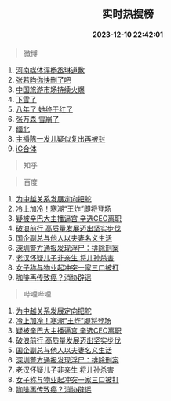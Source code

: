 <div align="center"><h2>实时热搜榜</h2><h4>2023-12-10 22:42:01</h4></div>

> 微博  

1. [河南媒体评杨丞琳道歉](https://s.weibo.com/weibo?q=%23%E6%B2%B3%E5%8D%97%E5%AA%92%E4%BD%93%E8%AF%84%E6%9D%A8%E4%B8%9E%E7%90%B3%E9%81%93%E6%AD%89%23&t=31&band_rank=1&Refer=top)<br />
2. [张若昀你快删了吧](https://s.weibo.com/weibo?q=%23%E5%BC%A0%E8%8B%A5%E6%98%80%E4%BD%A0%E5%BF%AB%E5%88%A0%E4%BA%86%E5%90%A7%23&t=31&band_rank=2&Refer=top)<br />
3. [中国旅游市场持续火爆](https://s.weibo.com/weibo?q=%23%E4%B8%AD%E5%9B%BD%E6%97%85%E6%B8%B8%E5%B8%82%E5%9C%BA%E6%8C%81%E7%BB%AD%E7%81%AB%E7%88%86%23&t=31&band_rank=3&Refer=top)<br />
4. [下雪了](https://s.weibo.com/weibo?q=%E4%B8%8B%E9%9B%AA%E4%BA%86&t=31&band_rank=4&Refer=top)<br />
5. [八年了 她终于红了](https://s.weibo.com/weibo?q=%E5%85%AB%E5%B9%B4%E4%BA%86%20%E5%A5%B9%E7%BB%88%E4%BA%8E%E7%BA%A2%E4%BA%86&t=31&band_rank=5&Refer=top)<br />
6. [张万森 雪崩了](https://s.weibo.com/weibo?q=%E5%BC%A0%E4%B8%87%E6%A3%AE%20%E9%9B%AA%E5%B4%A9%E4%BA%86&t=31&band_rank=6&Refer=top)<br />
7. [缅北](https://s.weibo.com/weibo?q=%E7%BC%85%E5%8C%97&t=31&band_rank=7&Refer=top)<br />
8. [主播陈一发儿疑似复出再被封](https://s.weibo.com/weibo?q=%23%E4%B8%BB%E6%92%AD%E9%99%88%E4%B8%80%E5%8F%91%E5%84%BF%E7%96%91%E4%BC%BC%E5%A4%8D%E5%87%BA%E5%86%8D%E8%A2%AB%E5%B0%81%23&t=31&band_rank=8&Refer=top)<br />
9. [iG合体](https://s.weibo.com/weibo?q=iG%E5%90%88%E4%BD%93&t=31&band_rank=9&Refer=top)<br />

> 知乎  


> 百度  

1. [为中越关系发展定向把舵](https://www.baidu.com/s?wd=%E4%B8%BA%E4%B8%AD%E8%B6%8A%E5%85%B3%E7%B3%BB%E5%8F%91%E5%B1%95%E5%AE%9A%E5%90%91%E6%8A%8A%E8%88%B5&sa=fyb_news&rsv_dl=fyb_news)<br />
2. [冷上加冷！寒潮“王炸”即将登场](https://www.baidu.com/s?wd=%E5%86%B7%E4%B8%8A%E5%8A%A0%E5%86%B7%EF%BC%81%E5%AF%92%E6%BD%AE%E2%80%9C%E7%8E%8B%E7%82%B8%E2%80%9D%E5%8D%B3%E5%B0%86%E7%99%BB%E5%9C%BA&sa=fyb_news&rsv_dl=fyb_news)<br />
3. [疑被辛巴大主播逼宫 辛选CEO离职](https://www.baidu.com/s?wd=%E7%96%91%E8%A2%AB%E8%BE%9B%E5%B7%B4%E5%A4%A7%E4%B8%BB%E6%92%AD%E9%80%BC%E5%AE%AB+%E8%BE%9B%E9%80%89CEO%E7%A6%BB%E8%81%8C&sa=fyb_news&rsv_dl=fyb_news)<br />
4. [破浪前行 高质量发展迈出坚实步伐](https://www.baidu.com/s?wd=%E7%A0%B4%E6%B5%AA%E5%89%8D%E8%A1%8C+%E9%AB%98%E8%B4%A8%E9%87%8F%E5%8F%91%E5%B1%95%E8%BF%88%E5%87%BA%E5%9D%9A%E5%AE%9E%E6%AD%A5%E4%BC%90&sa=fyb_news&rsv_dl=fyb_news)<br />
5. [国企副总与他人以夫妻名义生活](https://www.baidu.com/s?wd=%E5%9B%BD%E4%BC%81%E5%89%AF%E6%80%BB%E4%B8%8E%E4%BB%96%E4%BA%BA%E4%BB%A5%E5%A4%AB%E5%A6%BB%E5%90%8D%E4%B9%89%E7%94%9F%E6%B4%BB&sa=fyb_news&rsv_dl=fyb_news)<br />
6. [深圳警方通报发现浮尸：排除刑案](https://www.baidu.com/s?wd=%E6%B7%B1%E5%9C%B3%E8%AD%A6%E6%96%B9%E9%80%9A%E6%8A%A5%E5%8F%91%E7%8E%B0%E6%B5%AE%E5%B0%B8%EF%BC%9A%E6%8E%92%E9%99%A4%E5%88%91%E6%A1%88&sa=fyb_news&rsv_dl=fyb_news)<br />
7. [老汉怀疑儿子非亲生 将儿孙杀害](https://www.baidu.com/s?wd=%E8%80%81%E6%B1%89%E6%80%80%E7%96%91%E5%84%BF%E5%AD%90%E9%9D%9E%E4%BA%B2%E7%94%9F+%E5%B0%86%E5%84%BF%E5%AD%99%E6%9D%80%E5%AE%B3&sa=fyb_news&rsv_dl=fyb_news)<br />
8. [女子称与物业起冲突一家三口被打](https://www.baidu.com/s?wd=%E5%A5%B3%E5%AD%90%E7%A7%B0%E4%B8%8E%E7%89%A9%E4%B8%9A%E8%B5%B7%E5%86%B2%E7%AA%81%E4%B8%80%E5%AE%B6%E4%B8%89%E5%8F%A3%E8%A2%AB%E6%89%93&sa=fyb_news&rsv_dl=fyb_news)<br />
9. [咖啡再传致癌？消协辟谣](https://www.baidu.com/s?wd=%E5%92%96%E5%95%A1%E5%86%8D%E4%BC%A0%E8%87%B4%E7%99%8C%EF%BC%9F%E6%B6%88%E5%8D%8F%E8%BE%9F%E8%B0%A3&sa=fyb_news&rsv_dl=fyb_news)<br />

> 哔哩哔哩  

1. [为中越关系发展定向把舵](https://www.baidu.com/s?wd=%E4%B8%BA%E4%B8%AD%E8%B6%8A%E5%85%B3%E7%B3%BB%E5%8F%91%E5%B1%95%E5%AE%9A%E5%90%91%E6%8A%8A%E8%88%B5&sa=fyb_news&rsv_dl=fyb_news)<br />
2. [冷上加冷！寒潮“王炸”即将登场](https://www.baidu.com/s?wd=%E5%86%B7%E4%B8%8A%E5%8A%A0%E5%86%B7%EF%BC%81%E5%AF%92%E6%BD%AE%E2%80%9C%E7%8E%8B%E7%82%B8%E2%80%9D%E5%8D%B3%E5%B0%86%E7%99%BB%E5%9C%BA&sa=fyb_news&rsv_dl=fyb_news)<br />
3. [疑被辛巴大主播逼宫 辛选CEO离职](https://www.baidu.com/s?wd=%E7%96%91%E8%A2%AB%E8%BE%9B%E5%B7%B4%E5%A4%A7%E4%B8%BB%E6%92%AD%E9%80%BC%E5%AE%AB+%E8%BE%9B%E9%80%89CEO%E7%A6%BB%E8%81%8C&sa=fyb_news&rsv_dl=fyb_news)<br />
4. [破浪前行 高质量发展迈出坚实步伐](https://www.baidu.com/s?wd=%E7%A0%B4%E6%B5%AA%E5%89%8D%E8%A1%8C+%E9%AB%98%E8%B4%A8%E9%87%8F%E5%8F%91%E5%B1%95%E8%BF%88%E5%87%BA%E5%9D%9A%E5%AE%9E%E6%AD%A5%E4%BC%90&sa=fyb_news&rsv_dl=fyb_news)<br />
5. [国企副总与他人以夫妻名义生活](https://www.baidu.com/s?wd=%E5%9B%BD%E4%BC%81%E5%89%AF%E6%80%BB%E4%B8%8E%E4%BB%96%E4%BA%BA%E4%BB%A5%E5%A4%AB%E5%A6%BB%E5%90%8D%E4%B9%89%E7%94%9F%E6%B4%BB&sa=fyb_news&rsv_dl=fyb_news)<br />
6. [深圳警方通报发现浮尸：排除刑案](https://www.baidu.com/s?wd=%E6%B7%B1%E5%9C%B3%E8%AD%A6%E6%96%B9%E9%80%9A%E6%8A%A5%E5%8F%91%E7%8E%B0%E6%B5%AE%E5%B0%B8%EF%BC%9A%E6%8E%92%E9%99%A4%E5%88%91%E6%A1%88&sa=fyb_news&rsv_dl=fyb_news)<br />
7. [老汉怀疑儿子非亲生 将儿孙杀害](https://www.baidu.com/s?wd=%E8%80%81%E6%B1%89%E6%80%80%E7%96%91%E5%84%BF%E5%AD%90%E9%9D%9E%E4%BA%B2%E7%94%9F+%E5%B0%86%E5%84%BF%E5%AD%99%E6%9D%80%E5%AE%B3&sa=fyb_news&rsv_dl=fyb_news)<br />
8. [女子称与物业起冲突一家三口被打](https://www.baidu.com/s?wd=%E5%A5%B3%E5%AD%90%E7%A7%B0%E4%B8%8E%E7%89%A9%E4%B8%9A%E8%B5%B7%E5%86%B2%E7%AA%81%E4%B8%80%E5%AE%B6%E4%B8%89%E5%8F%A3%E8%A2%AB%E6%89%93&sa=fyb_news&rsv_dl=fyb_news)<br />
9. [咖啡再传致癌？消协辟谣](https://www.baidu.com/s?wd=%E5%92%96%E5%95%A1%E5%86%8D%E4%BC%A0%E8%87%B4%E7%99%8C%EF%BC%9F%E6%B6%88%E5%8D%8F%E8%BE%9F%E8%B0%A3&sa=fyb_news&rsv_dl=fyb_news)<br />
